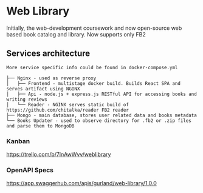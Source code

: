 # Web Library

Initially, the web-development coursework and now open-source web based book catalog and library. Now supports only FB2


## Services architecture
```
More service specific info could be found in docker-compose.yml

├── Nginx - used as reverse proxy
│   ├── Frontend - multistage docker build. Builds React SPA and serves artifact using NGINX
│   ├── Api - node.js + express.js RESTful API for accessing books and writing reviews
│   └── Reader - NGINX serves static build of https://github.com/chitalka/reader FB2 reader
├── Mongo - main database, stores user related data and books metadata
└── Books Updater - used to observe directory for .fb2 or .zip files and parse them to MongoDB
```

### Kanban
https://trello.com/b/7lnAwWvv/weblibrary
### OpenAPI Specs
https://app.swaggerhub.com/apis/gurland/web-library/1.0.0

